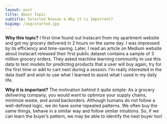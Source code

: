 ```yaml
---
layout: post
title: About Topic
subtitle: Selected Reason & Why it is Important?
bigimg: /img/started.jpg
---
```


<strong>Why this topic?</strong>
I first time found out Instacart from my apartment website and got my grocery delivered in 2 hours on the same day. I was impressed by its efficiency and time-saving. Later, I read an article on Medium website about Instacart released their first public dataset contains a sample of 3 million grocery orders. They asked machine learning community to use this data to test models for predicting products that a user will buy again, try for the first time or add to cart next during a session. I’m really interested in the data itself and wish to use what I learned to assist what I used in my daily life.

<strong>Why it is important?</strong>
The motivation behind it quite simple: As a grocery delivering company, you would want to optimize your supply chains, minimize waste, and avoid backorders. Although humans do not follow a well-defined logic, we do have some repeated patterns. We often buy the same things, behave in a similar way and follow similar intuitions. So, if we can learn the buyer’s pattern, we may be able to identify the next buyer too!
